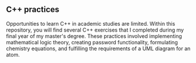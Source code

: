 ## C++ practices

Opportunities to learn C++ in academic studies are limited. Within this repository, you will find several C++ exercises that I completed during my final year of my master's degree. These practices involved implementing mathematical logic theory, creating password functionality, formulating chemistry equations, and fulfilling the requirements of a UML diagram for an atom.

